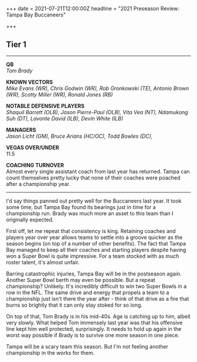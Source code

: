 +++
date = 2021-07-21T12:00:00Z
headline = "2021 Preseason Review: Tampa Bay Buccaneers"

+++
## Tier 1

***

**QB**  
_Tom Brady_

**KNOWN VECTORS**  
_Mike Evans (WR), Chris Godwin (WR), Rob Gronkowski (TE), Antonio Brown (WR), Scotty Miller (WR), Ronald Jones (RB)_

**NOTABLE DEFENSIVE PLAYERS**  
_Shaquil Barrett (OLB), Jason Pierre-Paul (OLB), Vita Vea (NT), Ndamukong Suh (DT), Lavonte David (ILB), Devin White (ILB)_

**MANAGERS**  
_Jason Licht (GM), Bruce Arians (HC/OC), Todd Bowles (DC),_

**VEGAS OVER/UNDER**  
11\.5

**COACHING TURNOVER**  
Almost every single assistant coach from last year has returned. Tampa can count themselves pretty lucky that none of their coaches were poached after a championship year.

***

I'd say things panned out pretty well for the Buccaneers last year. It took some time, but Tampa Bay found its bearings just in time for a championship run. Brady was much more an asset to this team than I originally expected.

First off, let me repeat that consistency is king. Retaining coaches and players year over year allows teams to settle into a groove quicker as the season begins (on top of a number of other benefits). The fact that Tampa Bay managed to keep all their coaches and starting players despite having won a Super Bowl is quite impressive. For a team stocked with as much roster talent, it's almost unfair.

Barring catastrophic injuries, Tampa Bay will be in the postseason again. Another Super Bowl berth may even be possible. But a repeat championship? Unlikely. It's incredibly difficult to win two Super Bowls in a row in the NFL. The same drive and energy that propels a team to a championship just isn't there the year after - think of that drive as a fire that burns so brightly that it can only stay stoked for so long.

On top of that, Tom Brady is in his mid-40s. Age is catching up to him, albeit very slowly. What helped Tom immensely last year was that his offensive line kept him well protected, surprisingly. It needs to hold up again in the worst way possible if Brady is to survive one more season in one piece.

Tampa will be a scary team this season. But I'm not feeling another championship in the works for them. 